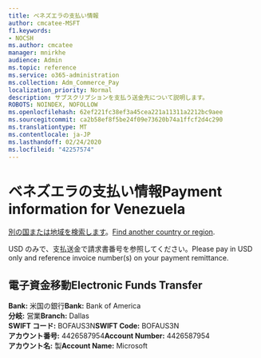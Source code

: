 ```yaml
---
title: ベネズエラの支払い情報
author: cmcatee-MSFT
f1.keywords:
- NOCSH
ms.author: cmcatee
manager: mnirkhe
audience: Admin
ms.topic: reference
ms.service: o365-administration
ms.collection: Adm_Commerce_Pay
localization_priority: Normal
description: サブスクリプションを支払う送金先について説明します。
ROBOTS: NOINDEX, NOFOLLOW
ms.openlocfilehash: 62ef221fc38ef3a45cea221a11311a2212bc9aee
ms.sourcegitcommit: ca2b58ef8f5be24f09e73620b74a1ffcf2d4c290
ms.translationtype: MT
ms.contentlocale: ja-JP
ms.lasthandoff: 02/24/2020
ms.locfileid: "42257574"
---
```

# <a name="payment-information-for-venezuela"></a><span data-ttu-id="7818f-103">ベネズエラの支払い情報</span><span class="sxs-lookup"><span data-stu-id="7818f-103">Payment information for Venezuela</span></span>

<span data-ttu-id="7818f-104">[別の国または地域を検索します](../billing-and-payments/pay-for-your-subscription.md)。</span><span class="sxs-lookup"><span data-stu-id="7818f-104">[Find another country or region](../billing-and-payments/pay-for-your-subscription.md).</span></span>

<span data-ttu-id="7818f-105">USD のみで、支払送金で請求書番号を参照してください。</span><span class="sxs-lookup"><span data-stu-id="7818f-105">Please pay in USD only and reference invoice number(s) on your payment remittance.</span></span>

## <a name="electronic-funds-transfer"></a><span data-ttu-id="7818f-106">電子資金移動</span><span class="sxs-lookup"><span data-stu-id="7818f-106">Electronic Funds Transfer</span></span>

<span data-ttu-id="7818f-107">**Bank:** 米国の銀行</span><span class="sxs-lookup"><span data-stu-id="7818f-107">**Bank:** Bank of America</span></span>  
<span data-ttu-id="7818f-108">**分岐:** 営業</span><span class="sxs-lookup"><span data-stu-id="7818f-108">**Branch:** Dallas</span></span>  
<span data-ttu-id="7818f-109">**SWIFT コード:** BOFAUS3N</span><span class="sxs-lookup"><span data-stu-id="7818f-109">**SWIFT Code:** BOFAUS3N</span></span>  
<span data-ttu-id="7818f-110">**アカウント番号:** 4426587954</span><span class="sxs-lookup"><span data-stu-id="7818f-110">**Account Number:** 4426587954</span></span>  
<span data-ttu-id="7818f-111">**アカウント名:** 製</span><span class="sxs-lookup"><span data-stu-id="7818f-111">**Account Name:** Microsoft</span></span>  